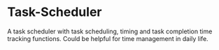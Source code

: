 # Task-Scheduler
A task scheduler with task scheduling, timing and task completion time tracking functions. Could be helpful for time management in daily life.
